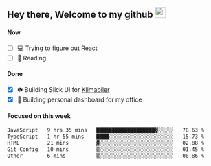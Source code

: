 ## Hey there, Welcome to my github <img src="https://media.giphy.com/media/hvRJCLFzcasrR4ia7z/giphy.gif" width="25px">

#### Now
- [ ] 💻 Trying to figure out React
- [ ] 📕 Reading

#### Done
- [x] ☘️ Building Slick UI for [Klimabiler](https://klimabiler.dk)
- [x] 🚀 Building personal dashboard for my office
 
 #### Focused on this week
<!--START_SECTION:waka-->

```txt
JavaScript   9 hrs 35 mins   ███████████████████▓░░░░░   78.63 %
TypeScript   1 hr 55 mins    ████░░░░░░░░░░░░░░░░░░░░░   15.73 %
HTML         21 mins         ▓░░░░░░░░░░░░░░░░░░░░░░░░   02.88 %
Git Config   10 mins         ▒░░░░░░░░░░░░░░░░░░░░░░░░   01.45 %
Other        6 mins          ▒░░░░░░░░░░░░░░░░░░░░░░░░   00.86 %
```

<!--END_SECTION:waka-->

